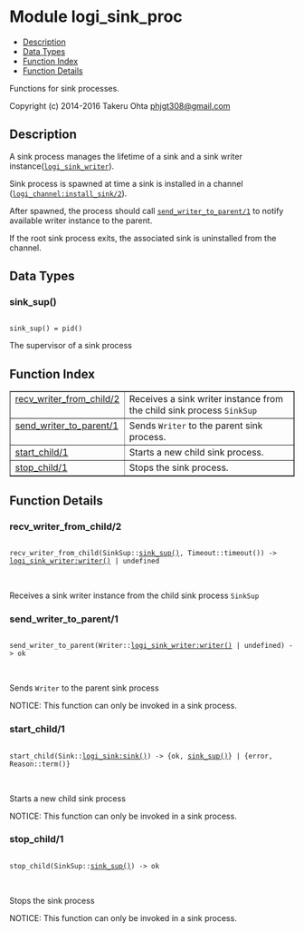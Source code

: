 

# Module logi_sink_proc #
* [Description](#description)
* [Data Types](#types)
* [Function Index](#index)
* [Function Details](#functions)

Functions for sink processes.

Copyright (c) 2014-2016 Takeru Ohta <phjgt308@gmail.com>

<a name="description"></a>

## Description ##

A sink process manages the lifetime of a sink and a sink writer instance([`logi_sink_writer`](logi_sink_writer.md)).

Sink process is spawned at time a sink is installed in a channel ([`logi_channel:install_sink/2`](logi_channel.md#install_sink-2)).

After spawned, the process should call [`send_writer_to_parent/1`](#send_writer_to_parent-1) to
notify available writer instance to the parent.

If the root sink process exits, the associated sink is uninstalled from the channel.

<a name="types"></a>

## Data Types ##




### <a name="type-sink_sup">sink_sup()</a> ###


<pre><code>
sink_sup() = pid()
</code></pre>

 The supervisor of a sink process

<a name="index"></a>

## Function Index ##


<table width="100%" border="1" cellspacing="0" cellpadding="2" summary="function index"><tr><td valign="top"><a href="#recv_writer_from_child-2">recv_writer_from_child/2</a></td><td>Receives a sink writer instance from the child sink process <code>SinkSup</code></td></tr><tr><td valign="top"><a href="#send_writer_to_parent-1">send_writer_to_parent/1</a></td><td>Sends <code>Writer</code> to the parent sink process.</td></tr><tr><td valign="top"><a href="#start_child-1">start_child/1</a></td><td>Starts a new child sink process.</td></tr><tr><td valign="top"><a href="#stop_child-1">stop_child/1</a></td><td>Stops the sink process.</td></tr></table>


<a name="functions"></a>

## Function Details ##

<a name="recv_writer_from_child-2"></a>

### recv_writer_from_child/2 ###

<pre><code>
recv_writer_from_child(SinkSup::<a href="#type-sink_sup">sink_sup()</a>, Timeout::timeout()) -&gt; <a href="logi_sink_writer.md#type-writer">logi_sink_writer:writer()</a> | undefined
</code></pre>
<br />

Receives a sink writer instance from the child sink process `SinkSup`

<a name="send_writer_to_parent-1"></a>

### send_writer_to_parent/1 ###

<pre><code>
send_writer_to_parent(Writer::<a href="logi_sink_writer.md#type-writer">logi_sink_writer:writer()</a> | undefined) -&gt; ok
</code></pre>
<br />

Sends `Writer` to the parent sink process

NOTICE: This function can only be invoked in a sink process.

<a name="start_child-1"></a>

### start_child/1 ###

<pre><code>
start_child(Sink::<a href="logi_sink.md#type-sink">logi_sink:sink()</a>) -&gt; {ok, <a href="#type-sink_sup">sink_sup()</a>} | {error, Reason::term()}
</code></pre>
<br />

Starts a new child sink process

NOTICE: This function can only be invoked in a sink process.

<a name="stop_child-1"></a>

### stop_child/1 ###

<pre><code>
stop_child(SinkSup::<a href="#type-sink_sup">sink_sup()</a>) -&gt; ok
</code></pre>
<br />

Stops the sink process

NOTICE: This function can only be invoked in a sink process.


